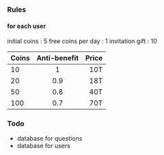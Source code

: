 ### Rules

#### for each user
initial coins : 5
free coins per day : 1
invitation gift : 10


| Coins | Anti-benefit | Price |
| ----- | :----------: | ----: |
| 10    |      1       |   10T |
| 20    |     0.9      |   18T |
| 50    |     0.8      |   40T |
| 100   |     0.7      |   70T |


### Todo
- database for questions
- database for users